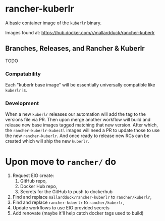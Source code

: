# rancher-kuberlr
A basic container image of the `kuberlr` binary.

Images found at: https://hub.docker.com/r/mallardduck/rancher-kuberlr

## Branches, Releases, and Rancher & Kuberlr

TODO

### Compatability

Each "kuberlr base image" will be essentially universally compatible like `kuberlr` is.

### Development
When a new `kuberlr` releases our automation will add the tag to the versions file via PR.
Then upon merge another workflow will build and release new base images tagged matching that new version.
After which, the `rancher-kuberlr-kubectl` images will need a PR to update those to use the new `rancher-kuberlr`.
And once ready to release new RCs can be created which will ship the new `kuberlr`.

# Upon move to `rancher/` do
1. Request EIO create:
   1. GitHub repo,
   2. Docker Hub repo,
   3. Secrets for the GitHub to push to dockerhub
2. Find and replace `mallardduck/rancher-kuberlr` to `rancher/kuberlr`,
3. Find and replace `rancher-kuberlr` to `rancher/kuberlr`,
4. Update workflows to use EIO provided secrets
5. Add renovate (maybe it'll help catch docker tags used to build)